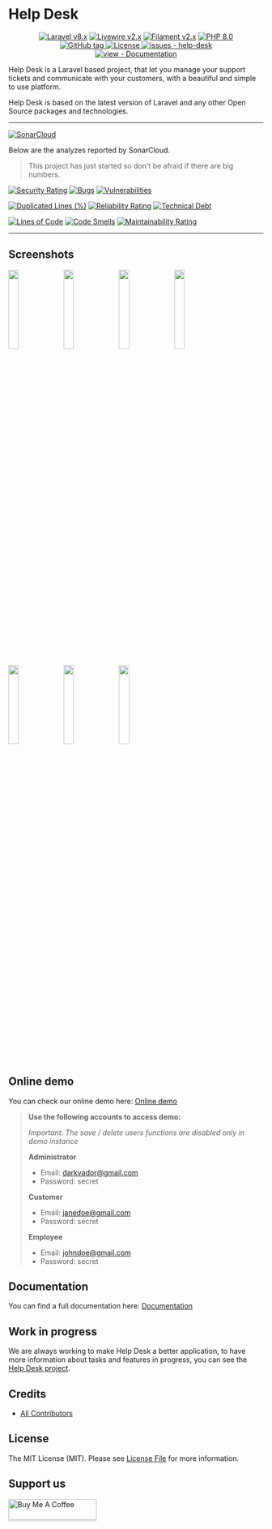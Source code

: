 # Help Desk

<p align="center">
    <a href="https://laravel.com"><img alt="Laravel v8.x" src="https://img.shields.io/badge/Laravel-v8.x-FF2D20?style=for-the-badge&logo=laravel"></a>
    <a href="https://laravel-livewire.com"><img alt="Livewire v2.x" src="https://img.shields.io/badge/Livewire-v2.x-FB70A9?style=for-the-badge"></a>
    <a href="https://filamentphp.com/"><img alt="Filament v2.x" src="https://img.shields.io/badge/Filament-v2.x-e9b228?style=for-the-badge"></a>
    <a href="https://php.net"><img alt="PHP 8.0" src="https://img.shields.io/badge/PHP-8.0-777BB4?style=for-the-badge&logo=php"></a>
    <br/>
    <a href="https://github.com/devaslanphp/help-desk/releases/">
        <img src="https://img.shields.io/github/tag/devaslanphp/help-desk?include_prereleases=&sort=semver&color=blue&style=for-the-badge" alt="GitHub tag">
    </a>
    <a href="#license">
        <img src="https://img.shields.io/badge/License-MIT-blue?style=for-the-badge" alt="License">
    </a>
    <a href="https://github.com/devaslanphp/help-desk/issues">
        <img src="https://img.shields.io/github/issues/devaslanphp/help-desk?style=for-the-badge" alt="issues - help-desk">
    </a>
    <br/>
    <a href="https://laravel-help-desk.herokuapp.com/docs" title="Go to project documentation">
        <img src="https://img.shields.io/badge/view-Documentation-blue?style=for-the-badge" alt="view - Documentation">
    </a>
</p>

Help Desk is a Laravel based project, that let you manage your support tickets and communicate with your customers, with
a beautiful and simple to use platform.

Help Desk is based on the latest version of Laravel and any other Open Source packages and technologies.

<hr/>

[![SonarCloud](https://sonarcloud.io/images/project_badges/sonarcloud-white.svg)](https://sonarcloud.io/summary/new_code?id=devaslanphp_help-desk)

Below are the analyzes reported by SonarCloud. 

> This project has just started so don't be afraid if there are big numbers.

[![Security Rating](https://sonarcloud.io/api/project_badges/measure?project=devaslanphp_help-desk&metric=security_rating)](https://sonarcloud.io/summary/new_code?id=devaslanphp_help-desk)
[![Bugs](https://sonarcloud.io/api/project_badges/measure?project=devaslanphp_help-desk&metric=bugs)](https://sonarcloud.io/summary/new_code?id=devaslanphp_help-desk)
[![Vulnerabilities](https://sonarcloud.io/api/project_badges/measure?project=devaslanphp_help-desk&metric=vulnerabilities)](https://sonarcloud.io/summary/new_code?id=devaslanphp_help-desk)

[![Duplicated Lines (%)](https://sonarcloud.io/api/project_badges/measure?project=devaslanphp_help-desk&metric=duplicated_lines_density)](https://sonarcloud.io/summary/new_code?id=devaslanphp_help-desk)
[![Reliability Rating](https://sonarcloud.io/api/project_badges/measure?project=devaslanphp_help-desk&metric=reliability_rating)](https://sonarcloud.io/summary/new_code?id=devaslanphp_help-desk)
[![Technical Debt](https://sonarcloud.io/api/project_badges/measure?project=devaslanphp_help-desk&metric=sqale_index)](https://sonarcloud.io/summary/new_code?id=devaslanphp_help-desk)

[![Lines of Code](https://sonarcloud.io/api/project_badges/measure?project=devaslanphp_help-desk&metric=ncloc)](https://sonarcloud.io/summary/new_code?id=devaslanphp_help-desk)
[![Code Smells](https://sonarcloud.io/api/project_badges/measure?project=devaslanphp_help-desk&metric=code_smells)](https://sonarcloud.io/summary/new_code?id=devaslanphp_help-desk)
[![Maintainability Rating](https://sonarcloud.io/api/project_badges/measure?project=devaslanphp_help-desk&metric=sqale_rating)](https://sonarcloud.io/summary/new_code?id=devaslanphp_help-desk)

<hr/>

## Screenshots
<kbd>
    <img src="github-contents/Help-Desk-Home-page.png" width="20%"></img> 
    <img src="github-contents/Help-Desk-Analytics.png" width="20%"></img> 
    <img src="github-contents/Help-Desk-Tickets.png" width="20%"></img> 
    <img src="github-contents/Help-Desk-Tickets-Cannot-access-the-platform.png" width="20%"></img> 
    <img src="github-contents/Help-Desk-Kanban-Board.png" width="20%"></img> 
    <img src="github-contents/Help-Desk-Administration.png" width="20%"></img> 
    <img src="github-contents/Help-Desk-My-profile-Dark-Vador.png" width="20%"></img> 
</kbd>

## Online demo

You can check our online demo here: [Online demo](http://helpdesk.devaslan.com/)

> **Use the following accounts to access demo:**
> 
> *Important: The save / delete users functions are disabled only in demo instance*
>
> **Administrator**
> - Email: darkvador@gmail.com
> - Password: secret
>
> **Customer**
> - Email: janedoe@gmail.com
> - Password: secret
>
> **Employee**
> - Email: johndoe@gmail.com
> - Password: secret

## Documentation

You can find a full documentation here: [Documentation](https://laravel-help-desk.herokuapp.com/docs)

## Work in progress

We are always working to make Help Desk a better application, to have more information about tasks and features in progress, you can see the [Help Desk project](https://github.com/orgs/devaslanphp/projects/1).

## Credits

- [All Contributors](https://github.com/devaslanphp/help-desk/graphs/contributors)

## License

The MIT License (MIT). Please see [License File](LICENSE.md) for more information.

## Support us

<a href="https://www.buymeacoffee.com/heloufir" target="_blank"><img src="https://www.buymeacoffee.com/assets/img/custom_images/orange_img.png" alt="Buy Me A Coffee" style="height: 41px !important;width: 174px !important;box-shadow: 0px 3px 2px 0px rgba(190, 190, 190, 0.5) !important;-webkit-box-shadow: 0px 3px 2px 0px rgba(190, 190, 190, 0.5) !important;" ></a>
